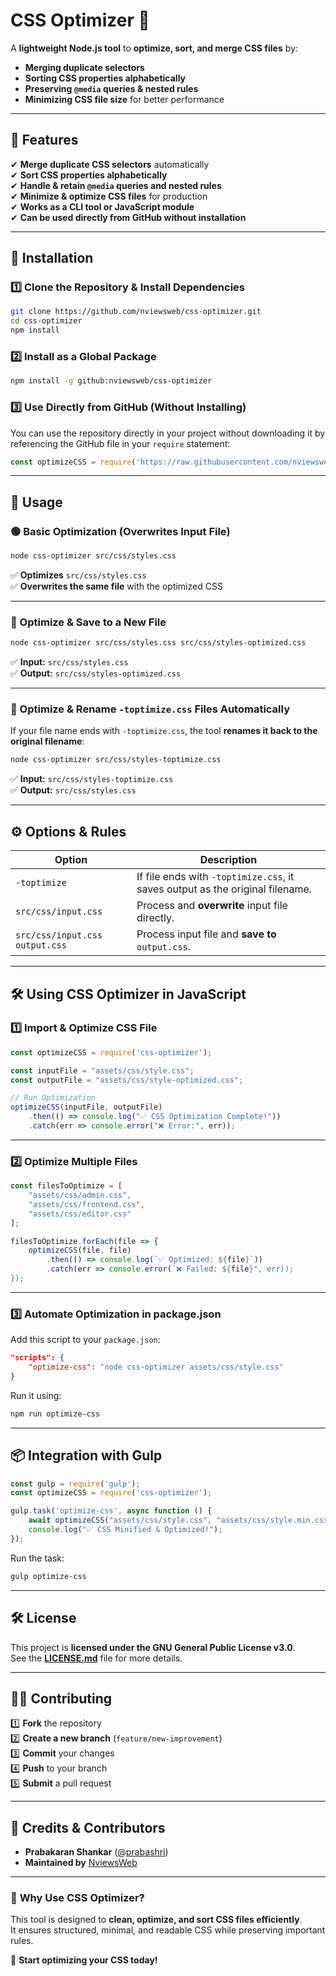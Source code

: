 # **CSS Optimizer** 🚀

A **lightweight Node.js tool** to **optimize, sort, and merge CSS files** by:

- **Merging duplicate selectors**  
- **Sorting CSS properties alphabetically**  
- **Preserving `@media` queries & nested rules**  
- **Minimizing CSS file size** for better performance  

---

## 📌 **Features**

✔ **Merge duplicate CSS selectors** automatically  
✔ **Sort CSS properties alphabetically**  
✔ **Handle & retain `@media` queries and nested rules**  
✔ **Minimize & optimize CSS files** for production  
✔ **Works as a CLI tool or JavaScript module**  
✔ **Can be used directly from GitHub without installation**  

---

## 🔧 **Installation**

### **1️⃣ Clone the Repository & Install Dependencies**

```sh
git clone https://github.com/nviewsweb/css-optimizer.git
cd css-optimizer
npm install
```

### **2️⃣ Install as a Global Package**

```sh
npm install -g github:nviewsweb/css-optimizer
```

### **3️⃣ Use Directly from GitHub (Without Installing)**

You can use the repository directly in your project without downloading it by referencing the GitHub file in your `require` statement:

```javascript
const optimizeCSS = require('https://raw.githubusercontent.com/nviewsweb/css-optimizer/main/index.js');
```

---

## 🚀 **Usage**

### **🟢 Basic Optimization (Overwrites Input File)**

```sh
node css-optimizer src/css/styles.css
```

✅ **Optimizes** `src/css/styles.css`  
✅ **Overwrites the same file** with the optimized CSS  

---

### **📌 Optimize & Save to a New File**

```sh
node css-optimizer src/css/styles.css src/css/styles-optimized.css
```

✅ **Input:** `src/css/styles.css`  
✅ **Output:** `src/css/styles-optimized.css`  

---

### **🔄 Optimize & Rename `-toptimize.css` Files Automatically**

If your file name ends with `-toptimize.css`, the tool **renames it back to the original filename**:

```sh
node css-optimizer src/css/styles-toptimize.css
```

✅ **Input:** `src/css/styles-toptimize.css`  
✅ **Output:** `src/css/styles.css`  

---

## ⚙️ **Options & Rules**

| Option                         | Description                                                                   |
|--------------------------------|-------------------------------------------------------------------------------|
| `-toptimize`                   | If file ends with `-toptimize.css`, it saves output as the original filename. |
| `src/css/input.css`            | Process and **overwrite** input file directly.                                |
| `src/css/input.css output.css` | Process input file and **save to** `output.css`.                              |

---

## 🛠 **Using CSS Optimizer in JavaScript**

### **1️⃣ Import & Optimize CSS File**

```javascript
const optimizeCSS = require('css-optimizer');

const inputFile = "assets/css/style.css";
const outputFile = "assets/css/style-optimized.css";

// Run Optimization
optimizeCSS(inputFile, outputFile)
    .then(() => console.log("✅ CSS Optimization Complete!"))
    .catch(err => console.error("❌ Error:", err));
```

---

### **2️⃣ Optimize Multiple Files**

```javascript
const filesToOptimize = [
    "assets/css/admin.css",
    "assets/css/frontend.css",
    "assets/css/editor.css"
];

filesToOptimize.forEach(file => {
    optimizeCSS(file, file)
        .then(() => console.log(`✅ Optimized: ${file}`))
        .catch(err => console.error(`❌ Failed: ${file}", err));
});
```

---

### **3️⃣ Automate Optimization in package.json**

Add this script to your `package.json`:

```json
"scripts": {
    "optimize-css": "node css-optimizer assets/css/style.css"
}
```

Run it using:

```sh
npm run optimize-css
```

---

## 📦 **Integration with Gulp**

```javascript
const gulp = require('gulp');
const optimizeCSS = require('css-optimizer');

gulp.task('optimize-css', async function () {
    await optimizeCSS("assets/css/style.css", "assets/css/style.min.css");
    console.log("✅ CSS Minified & Optimized!");
});
```

Run the task:

```sh
gulp optimize-css
```

---

## 🛠 **License**

This project is **licensed under the GNU General Public License v3.0**.  
See the [**LICENSE.md**](LICENSE.md) file for more details.  

---

## 👨‍💻 **Contributing**

1️⃣ **Fork** the repository  
2️⃣ **Create a new branch** (`feature/new-improvement`)  
3️⃣ **Commit** your changes  
4️⃣ **Push** to your branch  
5️⃣ **Submit** a pull request  

---

## 📢 **Credits & Contributors**

- **Prabakaran Shankar** ([@prabashri](https://github.com/prabashri))  
- **Maintained by** [NviewsWeb](https://github.com/nviewsweb)  

---

### 🎯 **Why Use CSS Optimizer?**

This tool is designed to **clean, optimize, and sort CSS files efficiently**.  
It ensures structured, minimal, and readable CSS while preserving important rules.  

🚀 **Start optimizing your CSS today!**  

